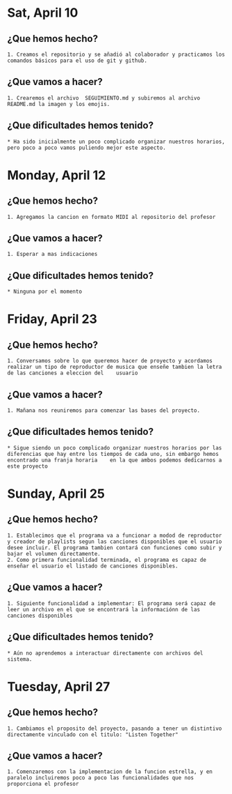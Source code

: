 # Sat, April 10

## ¿Que hemos hecho?

	1. Creamos el repositorio y se añadió al colaborador y practicamos los comandos básicos para el uso de git y github.
## ¿Que vamos a hacer?

	1. Crearemos el archivo  SEGUIMIENTO.md y subiremos al archivo README.md la imagen y los emojis.

## ¿Que dificultades hemos tenido?

	* Ha sido inicialmente un poco complicado organizar nuestros horarios, pero poco a poco vamos puliendo mejor este aspecto.


# Monday, April 12
## ¿Que hemos hecho?

	1. Agregamos la cancion en formato MIDI al repositorio del profesor
	
## ¿Que vamos a hacer?

	1. Esperar a mas indicaciones

## ¿Que dificultades hemos tenido?
	
	* Ninguna por el momento


# Friday, April 23
## ¿Que hemos hecho?

	1. Conversamos sobre lo que queremos hacer de proyecto y acordamos realizar un tipo de reproductor de musica que enseñe tambien la letra de las canciones a eleccion del 	usuario
	
## ¿Que vamos a hacer?

	1. Mañana nos reuniremos para comenzar las bases del proyecto.

## ¿Que dificultades hemos tenido?
	
	* Sigue siendo un poco complicado organizar nuestros horarios por las diferencias que hay entre los tiempos de cada uno, sin embargo hemos encontrado una franja horaria 	en la que ambos podemos dedicarnos a este proyecto

# Sunday, April 25
## ¿Que hemos hecho?

	1. Establecimos que el programa va a funcionar a modod de reproductor y creador de playlists segun las canciones disponibles que el usuario desee incluir. El programa tambien contará con funciones como subir y bajar el volumen directamente.
	2. Como primera funcionalidad terminada, el programa es capaz de enseñar el usuario el listado de canciones disponibles.
	
## ¿Que vamos a hacer?

	1. Siguiente funcionalidad a implementar: El programa será capaz de leer un archivo en el que se encontrará la informaciónn de las canciones disponibles

## ¿Que dificultades hemos tenido?
	
	* Aún no aprendemos a interactuar directamente con archivos del sistema.

# Tuesday, April 27
## ¿Que hemos hecho?

	1. Cambiamos el proposito del proyecto, pasando a tener un distintivo directamente vinculado con el titulo: "Listen Together"
	
## ¿Que vamos a hacer?

	1. Comenzaremos con la implementacion de la funcion estrella, y en paralelo incluiremos poco a poco las funcionalidades que nos proporciona el profesor



